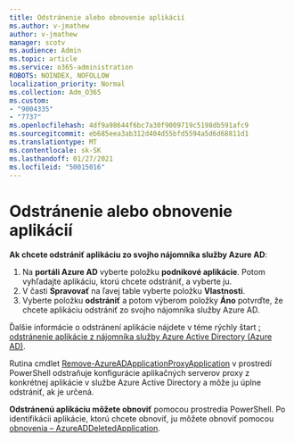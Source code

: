 ```yaml
---
title: Odstránenie alebo obnovenie aplikácií
ms.author: v-jmathew
author: v-jmathew
manager: scotv
ms.audience: Admin
ms.topic: article
ms.service: o365-administration
ROBOTS: NOINDEX, NOFOLLOW
localization_priority: Normal
ms.collection: Adm_O365
ms.custom:
- "9004335"
- "7737"
ms.openlocfilehash: 4df9a98644f6bc7a30f9009719c5198db591afc9
ms.sourcegitcommit: eb685eea3ab312d404d55bfd5594a5d6d68811d1
ms.translationtype: MT
ms.contentlocale: sk-SK
ms.lasthandoff: 01/27/2021
ms.locfileid: "50015016"
---
```

# <a name="delete-or-restore-applications"></a>Odstránenie alebo obnovenie aplikácií

**Ak chcete odstrániť aplikáciu zo svojho nájomníka služby Azure AD**:

1. Na **portáli Azure AD** vyberte položku **podnikové aplikácie**. Potom vyhľadajte aplikáciu, ktorú chcete odstrániť, a vyberte ju.
2. V časti **Spravovať** na ľavej table vyberte položku **Vlastnosti**.
3. Vyberte položku **odstrániť** a potom výberom položky **Áno** potvrďte, že chcete aplikáciu odstrániť zo svojho nájomníka služby Azure AD.

Ďalšie informácie o odstránení aplikácie nájdete v téme rýchly štart [: odstránenie aplikácie z nájomníka služby Azure Active Directory (Azure AD)](https://docs.microsoft.com/azure/active-directory/manage-apps/delete-application-portal#delete-an-application-from-your-azure-ad-tenant).

Rutina cmdlet [Remove-AzureADApplicationProxyApplication](https://docs.microsoft.com/powershell/module/azuread/remove-azureadapplicationproxyapplication) v prostredí PowerShell odstraňuje konfigurácie aplikačných serverov proxy z konkrétnej aplikácie v službe Azure Active Directory a môže ju úplne odstrániť, ak je určená.

**Odstránenú aplikáciu môžete obnoviť** pomocou prostredia PowerShell. Po identifikácii aplikácie, ktorú chcete obnoviť, ju môžete obnoviť pomocou [obnovenia – AzureADDeletedApplication](https://docs.microsoft.com/powershell/module/azuread/restore-azureaddeletedapplication).
